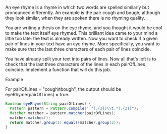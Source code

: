 An eye rhyme is a rhyme in which two words are spelled similarly but pronounced differently. An example is the pair cough and bough; although they look similar, when they are spoken there is no rhyming quality.

You are writing a thesis on the eye rhyme, and you thought it would be cool to make the text itself eye rhymed. This brilliant idea came to your mind a little too late: the text is already written. Now you want to check if a given pair of lines in your text have an eye rhyme. More specifically, you want to make sure that the last three characters of each pair of lines coincide.

You have already split your text into pairs of lines. Now all that's left is to check that the last three characters of the lines in each pairOfLines coincide. Implement a function that will do this job.

Example

For pairOfLines = "cough\tbough", the output should be
eyeRhyme(pairOfLines) = true.

```java
Boolean eyeRhyme(String pairOfLines) {
  Pattern pattern = Pattern.compile(".*(.{3})\\t.*(.{3})");
  Matcher matcher = pattern.matcher(pairOfLines);
  matcher.matches();
  return matcher.group(1).equals(matcher.group(2));
}
```